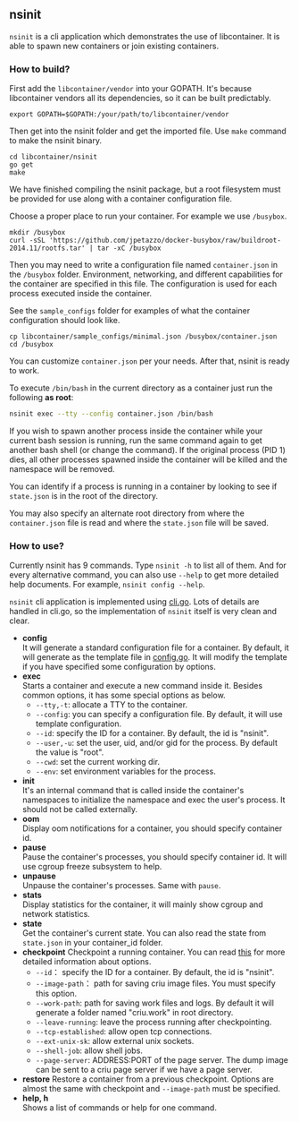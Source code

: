 ## nsinit

`nsinit` is a cli application which demonstrates the use of libcontainer.
It is able to spawn new containers or join existing containers. 

### How to build?

First add the `libcontainer/vendor` into your GOPATH. It's because libcontainer
vendors all its dependencies, so it can be built predictably.

```
export GOPATH=$GOPATH:/your/path/to/libcontainer/vendor
```

Then get into the nsinit folder and get the imported file. Use `make` command
to make the nsinit binary.

```
cd libcontainer/nsinit
go get
make
```

We have finished compiling the nsinit package, but a root filesystem must be
provided for use along with a container configuration file.

Choose a proper place to run your container. For example we use `/busybox`.

```
mkdir /busybox 
curl -sSL 'https://github.com/jpetazzo/docker-busybox/raw/buildroot-2014.11/rootfs.tar' | tar -xC /busybox
```

Then you may need to write a configuration file named `container.json` in the
`/busybox` folder. Environment, networking, and different capabilities for
the container are specified in this file. The configuration is used for each
process executed inside the container.

See the `sample_configs` folder for examples of what the container configuration
should look like.

```
cp libcontainer/sample_configs/minimal.json /busybox/container.json
cd /busybox
```

You can customize `container.json` per your needs. After that, nsinit is
ready to work.

To execute `/bin/bash` in the current directory as a container just run the
following **as root**:

```bash
nsinit exec --tty --config container.json /bin/bash
```

If you wish to spawn another process inside the container while your current
bash session is running, run the same command again to get another bash shell
(or change the command).  If the original process (PID 1) dies, all other
processes spawned inside the container will be killed and the namespace will
be removed.

You can identify if a process is running in a container by looking to see if
`state.json` is in the root of the directory.
   
You may also specify an alternate root directory from where the `container.json`
file is read and where the `state.json` file will be saved.

### How to use?

Currently nsinit has 9 commands. Type `nsinit -h` to list all of them.
And for every alternative command, you can also use `--help` to get more
detailed help documents. For example, `nsinit config --help`.

`nsinit` cli application is implemented using [cli.go](https://github.com/codegangsta/cli).
Lots of details are handled in cli.go, so the implementation of `nsinit` itself
is very clean and clear.

*   **config**	
It will generate a standard configuration file for a container.  By default, it
will generate as the template file in [config.go](https://github.com/nicle-lin/dockerV1.2.0/libcontainer/blob/f28dff5539855bac2adbc5699f57f84349605b5f/nsinit/config.go#L234).
It will modify the template if you have specified some configuration by options.
*   **exec**	
Starts a container and execute a new command inside it. Besides common options, it
has some special options as below.
	- `--tty,-t`: allocate a TTY to the container.
	- `--config`: you can specify a configuration file. By default, it will use
	template configuration.
	- `--id`: specify the ID for a container. By default, the id is "nsinit".
	- `--user,-u`: set the user, uid, and/or gid for the process. By default the
	value is "root".
	- `--cwd`: set the current working dir.
	- `--env`: set environment variables for the process.
*   **init**		
It's an internal command that is called inside the container's namespaces to
initialize the namespace and exec the user's process. It should not be called
externally.
*   **oom**		
Display oom notifications for a container, you should specify container id.
*   **pause**	
Pause the container's processes, you should specify container id. It will use
cgroup freeze subsystem to help.
*   **unpause**		
Unpause the container's processes. Same with `pause`.
*   **stats**	
Display statistics for the container, it will mainly show cgroup and network
statistics.
*   **state**	
Get the container's current state. You can also read the state from `state.json`
in your container_id folder.
*   **checkpoint**
Checkpoint a running container. You can read [this](http://criu.org/Advanced_usage)
for more detailed information about options.
	- `--id`： specify the ID for a container. By default, the id is "nsinit".
	- `--image-path`： path for saving criu image files. You must specify this option.
	- `--work-path`: path for saving work files and logs. By default it will
	generate a folder named "criu.work" in root directory.
	- `--leave-running`: leave the process running after checkpointing.
	- `--tcp-established`: allow open tcp connections.
	- `--ext-unix-sk`: allow external unix sockets.
	- `--shell-job`: allow shell jobs.
	- `--page-server`: ADDRESS:PORT of the page server. The dump image can be
	sent to a criu page server if we have a page server.
*   **restore**
Restore a container from a previous checkpoint. Options are almost the same
with checkpoint and `--image-path` must be specified.
*   **help, h**		
Shows a list of commands or help for one command.
